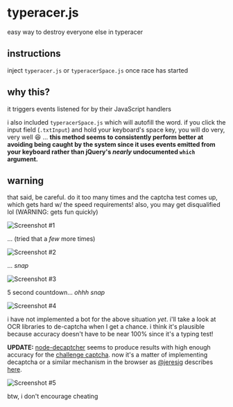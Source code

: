typeracer.js
============

easy way to destroy everyone else in typeracer


## instructions

inject `typeracer.js` or `typeracerSpace.js` once race has started


## why this?

it triggers events listened for by their JavaScript handlers

i also included `typeracerSpace.js` which will autofill the word. if you click the input field (`.txtInput`) and hold your keyboard's space key, you will do very, very well :laughing: ... __this method seems to consistently perform better at avoiding being caught by the system since it uses events emitted from your keyboard rather than jQuery's *nearly* undocumented `which` argument.__


## warning

that said, be careful. do it too many times and the captcha test comes up, which gets hard w/ the speed requirements! also, you may get disqualified lol (WARNING: gets fun quickly)

![Screenshot #1](http://i.imgur.com/6IyFmeU.png)

... (tried that a *few* more times)

![Screenshot #2](http://i.imgur.com/RlDtSd5.png)

... *snap*

![Screenshot #3](http://i.imgur.com/6kdeDYM.png)

5 second countdown... *ohhh snap*

![Screenshot #4](http://i.imgur.com/LkhNIQu.png)

i have not implemented a bot for the above situation *yet*. i'll take a look at OCR libraries to de-captcha when I get a chance. i think it's plausible because accuracy doesn't have to be near 100% since it's a typing test!

**UPDATE:** [node-decaptcher](https://github.com/icodeforlove/node-decaptcher) seems to produce results with high enough accuracy for the [challenge captcha](http://play.typeracer.com/challenge?id=tr:...). now it's a matter of implementing decaptcha or a similar mechanism in the browser as [@jeresig](https://github.com/jeresig) describes [here](http://ejohn.org/blog/ocr-and-neural-nets-in-javascript/).

![Screenshot #5](http://i.imgur.com/iz9tora.png)

btw, i don't encourage cheating
